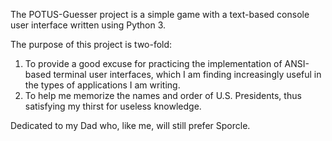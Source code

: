 The POTUS-Guesser project is a simple game with a text-based console user interface written using Python 3.

The purpose of this project is two-fold:
1. To provide a good excuse for practicing the implementation of ANSI-based terminal user interfaces, which I am finding increasingly useful in the types of applications I am writing.
2. To help me memorize the names and order of U.S. Presidents, thus satisfying my thirst for useless knowledge. 

Dedicated to my Dad who, like me, will still prefer Sporcle.
